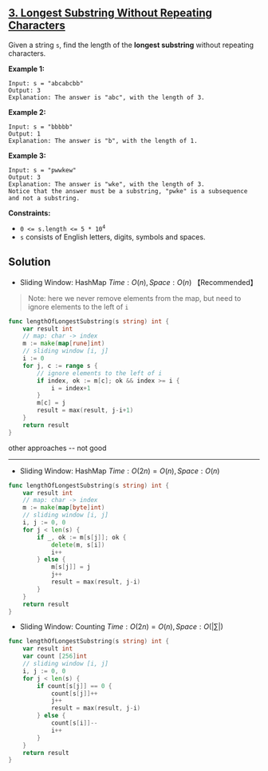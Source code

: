## [3. Longest Substring Without Repeating Characters](https://leetcode.com/problems/longest-substring-without-repeating-characters/)


Given a string `s`, find the length of the **longest substring** without repeating characters.

**Example 1:**

```
Input: s = "abcabcbb"
Output: 3
Explanation: The answer is "abc", with the length of 3.
```

**Example 2:**

```
Input: s = "bbbbb"
Output: 1
Explanation: The answer is "b", with the length of 1.
```

**Example 3:**

```
Input: s = "pwwkew"
Output: 3
Explanation: The answer is "wke", with the length of 3.
Notice that the answer must be a substring, "pwke" is a subsequence and not a substring.
```

**Constraints:**

*   <code>0 <= s.length <= 5 * 10<sup>4</sup></code>
*   `s` consists of English letters, digits, symbols and spaces.



## Solution

- Sliding Window: HashMap	$Time: O(n), Space: O(n)$ 【Recommended】

> Note: here we never remove elements from the map, but need to ignore elements to the left of `i` 

```go
func lengthOfLongestSubstring(s string) int {
    var result int
    // map: char -> index
    m := make(map[rune]int)
    // sliding window [i, j]
    i := 0
    for j, c := range s {
        // ignore elements to the left of i
        if index, ok := m[c]; ok && index >= i {
            i = index+1
        }
        m[c] = j
        result = max(result, j-i+1)
    }
    return result
}
```







other approaches -- not good

---

- Sliding Window: HashMap	$Time: O(2n) = O(n), Space: O(n)$ 

```go
func lengthOfLongestSubstring(s string) int {
    var result int
    // map: char -> index
    m := make(map[byte]int)
    // sliding window [i, j]
    i, j := 0, 0
    for j < len(s) {
        if _, ok := m[s[j]]; ok {
			delete(m, s[i])
			i++
        } else {
			m[s[j]] = j
			j++
			result = max(result, j-i)
		}
    }
    return result
}
```

- Sliding Window: Counting	$Time: O(2n) = O(n), Space: O(|\sum|)$ 

```go
func lengthOfLongestSubstring(s string) int {
	var result int
	var count [256]int
	// sliding window [i, j]
	i, j := 0, 0
	for j < len(s) {
		if count[s[j]] == 0 {
			count[s[j]]++
			j++
            result = max(result, j-i)
		} else {
			count[s[i]]--
			i++
		}
	}
	return result
}
```

